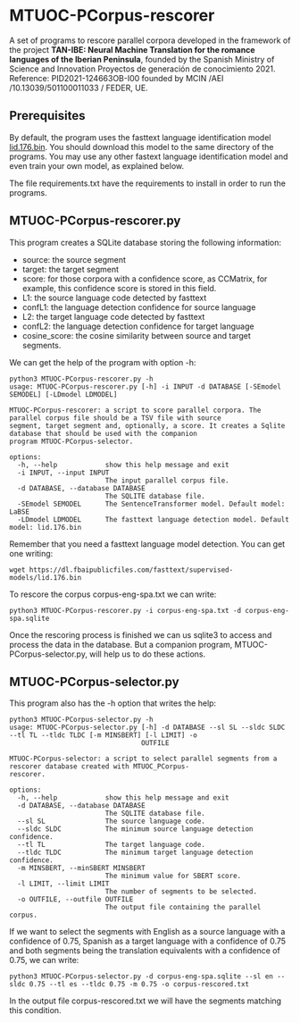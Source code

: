 # MTUOC-PCorpus-rescorer
A set of programs to rescore parallel corpora developed in the framework of the project **TAN-IBE: Neural Machine Translation for the romance languages of the Iberian Peninsula**, founded by the Spanish Ministry of Science and Innovation Proyectos de generación de conocimiento 2021. Reference: PID2021-124663OB-I00 founded by MCIN /AEI /10.13039/501100011033 / FEDER, UE.

## Prerequisites

By default, the program uses the fasttext language identification model [lid.176.bin](https://dl.fbaipublicfiles.com/fasttext/supervised-models/lid.176.bin). You should download this model to the same directory of the programs. You may use any other fastext language identification model and even train your own model, as explained below.

The file requirements.txt have the requirements to install in order to run the programs.

## MTUOC-PCorpus-rescorer.py

This program creates a SQLite database storing the following information:

* source: the source segment
* target: the target segment
* score: for those corpora with a confidence score, as CCMatrix, for example, this confidence score is stored in this field.
* L1: the source language code detected by fasttext
* confL1: the language detection confidence for source language
* L2: the target language code detected by fasttext
* confL2: the language detection confidence for target language
* cosine_score: the cosine similarity between source and target segments.

We can get the help of the program with option -h:

```
python3 MTUOC-PCorpus-rescorer.py -h
usage: MTUOC-PCorpus-rescorer.py [-h] -i INPUT -d DATABASE [-SEmodel SEMODEL] [-LDmodel LDMODEL]

MTUOC-PCorpus-rescorer: a script to score parallel corpora. The parallel corpus file should be a TSV file with source
segment, target segment and, optionally, a score. It creates a Sqlite database that should be used with the companion
program MTUOC-PCorpus-selector.

options:
  -h, --help            show this help message and exit
  -i INPUT, --input INPUT
                        The input parallel corpus file.
  -d DATABASE, --database DATABASE
                        The SQLITE database file.
  -SEmodel SEMODEL      The SentenceTransformer model. Default model: LaBSE
  -LDmodel LDMODEL      The fasttext language detection model. Default model: lid.176.bin
```

Remember that you need a fasttext language model detection. You can get one writing:

`wget https://dl.fbaipublicfiles.com/fasttext/supervised-models/lid.176.bin`

To rescore the corpus corpus-eng-spa.txt we can write:

`python3 MTUOC-PCorpus-rescorer.py -i corpus-eng-spa.txt -d corpus-eng-spa.sqlite`



Once the rescoring process is finished we can us sqlite3 to access and process the data in the database. But a companion program, MTUOC-PCorpus-selector.py, will help us to do these actions.

## MTUOC-PCorpus-selector.py

This program also has the -h option that writes the help:

```
python3 MTUOC-PCorpus-selector.py -h
usage: MTUOC-PCorpus-selector.py [-h] -d DATABASE --sl SL --sldc SLDC --tl TL --tldc TLDC [-m MINSBERT] [-l LIMIT] -o
                                 OUTFILE

MTUOC-PCorpus-selector: a script to select parallel segments from a rescorer database created with MTUOC_PCorpus-
rescorer.

options:
  -h, --help            show this help message and exit
  -d DATABASE, --database DATABASE
                        The SQLITE database file.
  --sl SL               The source language code.
  --sldc SLDC           The minimum source language detection confidence.
  --tl TL               The target language code.
  --tldc TLDC           The minimum target language detection confidence.
  -m MINSBERT, --minSBERT MINSBERT
                        The minimum value for SBERT score.
  -l LIMIT, --limit LIMIT
                        The number of segments to be selected.
  -o OUTFILE, --outfile OUTFILE
                        The output file containing the parallel corpus.
```

If we want to select the segments with English as a source language with a confidence of 0.75, Spanish as a target language with a confidence of 0.75 and both segments being the translation equivalents with a confidence of 0.75, we can write:

`python3 MTUOC-PCorpus-selector.py -d corpus-eng-spa.sqlite --sl en --sldc 0.75 --tl es --tldc 0.75 -m 0.75 -o corpus-rescored.txt`

In the output file corpus-rescored.txt we will have the segments matching this condition.
